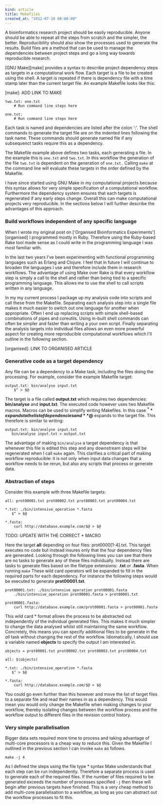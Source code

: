 ```yaml
---
kind: article
title: Makefiles
created_at: "2012-07-10 00:00:00"
---
```


A bioinformatics research project should be easily reproducible. Anyone should
be able to repeat all the steps from scratch and the simpler, the better.
Reproducibility should also show the processes used to generate the results.
Build files are a method that can be used to manage the dependencies between
project steps and go a long way towards reproducible research.

[GNU Make][make] provides a syntax to describe project dependency steps as
targets in a computational work flow. Each target is a file to be created using
the shell. A target is repeated if there is dependency file with a time stamp
later than the current target file. An example Makefile looks like this:

[make]: ADD LINK TO MAKE

    two.txt: one.txt
        # Run command line steps here

    one.txt:
        # Run command line steps here

Each task is named and dependencies are listed after the colon ':'. The shell
commands to generate the target file are on the indented lines following the
task name. These commands should generate named file if any subsequenct tasks
require this as a dependency.

The Makefile example above defines two tasks, each generating a file. In the
example this is `one.txt` and `two.txt`. In this workflow the generation of the
file `two.txt` is dependent on the generation of `one.txt.` Calling `make` at
the command line will evaluate these targets in the order defined by the
Makefile.

I have since started using GNU Make in my computational projects because this
syntax allows for very simple specification of a computational workflow.
Furthermore the dependency system ensures that each targets is regenerated if
any early steps change. Overall this can make computational projects very
reproducible. In the sections below I will further describe the advantages of
this approach.

### Build workflows independent of any specific language

When I wrote my original post on ['Organised Bioinformatics
Experiments'][organised] I programmed mostly in Ruby. Therefore using the
Ruby-based Rake tool made sense as I could write in the programming language I
was most familiar with.

In the last two years I've been experimenting with functional programming
languages such as Erlang and Clojure. I feel that in future I will continue to
broaden the languages I use and therefore include them in research workflows.
The advantage of using Make over Rake is that every workflow step is simply a
call to the shell and rather than being tied to a specific programming
language. This allows me to use the shell to call scripts written in any
language.

In my my current process I package up my analysis code into scripts and call
these from the Makefile. Separating each analysis step into a single file makes
it much easier to switch out one language for another when appropriate. Often I
end up replacing scripts with simple shell-based combinations of pipes and
coreutils. Using in-built shell commands can often be simpler and faster than
writing a your own script. Finally separating the analysis targets into
individual files allows an even more powerful aspect for creating more
reproducible computational workflows which I'll outline in the following
section. 

[organised]: LINK TO ORGANISED ARTICLE

### Generative code as a target dependency

Any file can be a dependency to a Make task, including the files doing the
processing. For example, consider the example Makefile target:

    output.txt: bin/analyse input.txt
        $^ > $@

The target is a file called **output.txt** which requires two dependencies:
**bin/analyse** and **input.txt**. The executed code however uses two Makefile
macros. Macros can be used to simplify writing Makefiles. In this case **$^**
expands to the list of dependencies and **$@** expands to the target file. This
therefore is similar to writing:

    output.txt: bin/analyse input.txt
       bin/analyse input.txt > output.txt

The advantage of making `bin/analyse` a target dependency is that whenever this
file is edited this step and any downstream steps will be regenerated when I
call `make` again. This clarifies a critical part of making workflow
reproducible: it is not only when input data changes that a workflow needs to
be rerun, but also any scripts that process or generate data.

### Abstraction of steps

Consider this example with three Makefile targets:

    all: prot00001.txt prot00002.txt prot00003.txt prot00004.txt

    *.txt: ./bin/intensive_operation *.fasta
       $^ > $@

    *.fasta:
        curl http://database.example.com/$@ > $@

TODO: UPDATE WITH THE CORRECT * MACRO

Here the target **all** depending on four files: prot0000[1-4].txt. This target
executes no code but instead insures only that the four dependency files are
generated. Looking through the following lines you can see that there are no
tasks to generate any of these files individually. Instead there are tasks to
generate files based on the filetype extensions: **.txt** or **.fasta**. When
running `make` These wild card operators will be expanded to fill in the
required parts for each dependency. For instance the following steps would be
executed to generate **prot00001.txt**.

    prot00001.txt: ./bin/intensive_operation prot00001.fasta
        ./bin/intensive_operation prot00001.fasta > prot00001.txt

    prot00001.fasta:
        curl http://database.example.com/prot00001.fasta > prot00001.fasta

This wild card \* format allows the process to be abstracted out independently
of the individual generated files. This makes it much simpler to change the
data analysed whilst still maintaining the same workflow. Concretely, this
means you can specify additional files to be generate in the *all* task without
changing the rest of the workflow. Idiomatically, I should use a variable named
**objects** to specify the output I am interested in.

    objects = prot00001.txt prot00002.txt prot00003.txt prot00004.txt

    all: $(objects)

    *.txt: ./bin/intensive_operation *.fasta
       $^ > $@

    *.fasta:
        curl http://database.example.com/$@ > $@

You could go even further than this however and move the list of target files
to a separate file and read their names in as a dependency. This would mean you
would only change the Makefile when making changes to your workflow, thereby
isolating changes between the workflow process and the workflow output to
different files in the revision control history.

### Very simple parallelisation

Bigger data sets required more time to process and taking advantage of
multi-core processors is a cheap way to reduce this. Given the Makefile I
outlined in the previous section I can invoke `make` as follows.

  `make -j 4`

As I defined the steps using the file type \* syntax Make understands that each
step can be run independently. Therefore a separate process is used to generate
each of the required files. If the number of files required to be generated
exceeds the number of processes specified  `-j` then these will begin after
previous targets have finished. This is a very cheap method to add multi-core
parallelisation to a workflow, as long as you can abstract out the workflow
processes to fit this.
